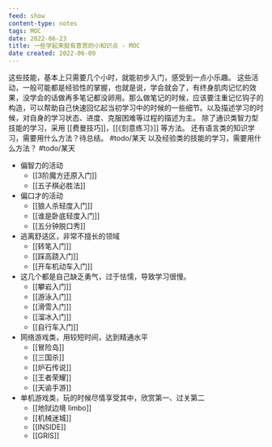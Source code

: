 ```yaml
---
feed: show
content-type: notes
tags: MOC
date: 2022-06-23
title: 一些学起来挺有意思的小知识点 - MOC
date created: 2022-06-09
---
```


这些技能，基本上只需要几个小时，就能初步入门，感受到一点小乐趣。
这些活动，一般可能都是经验性的掌握，也就是说，学会就会了，有终身肌肉记忆的效果，没学会的话做再多笔记都没卵用。那么做笔记的时候，应该要注重记忆钩子的构造，可以帮助自己快速回忆起当初学习中的时候的一些细节。以及描述学习的时候，对自身的学习状态、进度、克服困难等过程的描述为主。
除了通识类智力型技能的学习，采用 [[费曼技巧]]，[[《刻意练习》]] 等方法。
还有语言类的知识学习，需要用什么方法？待总结。 #todo/某天
以及经验类的技能的学习，需要用什么方法？ #todo/某天

- 偏智力的活动
	- [[3阶魔方还原入门]]
	- [[五子棋必胜法]]
- 偏口才的活动
	- [[狼人杀轻度入门]]
	- [[谁是卧底轻度入门]]
	- [[五分钟脱口秀]]
- 逃离舒适区，非常不擅长的领域
	- [[转笔入门]]
	- [[踩高跷入门]]
	- [[开车机动车入门]]
- 这几个都是自己缺乏勇气，过于怯懦，导致学习很慢。
	- [[攀岩入门]]
	- [[游泳入门]]
	- [[滑雪入门]]
	- [[溜冰入门]]
	- [[自行车入门]]
- 网络游戏类，用较短时间，达到精通水平
	- [[冒险岛]]
	- [[三国杀]]
	- [[炉石传说]]
	- [[王者荣耀]]
	- [[天谕手游]]
- 单机游戏类，玩的时候尽情享受其中，欣赏第一、过关第二
	- [[地狱边境 limbo]]
	- [[机械迷城]]
	- [[INSIDE]]
	- [[GRIS]]
